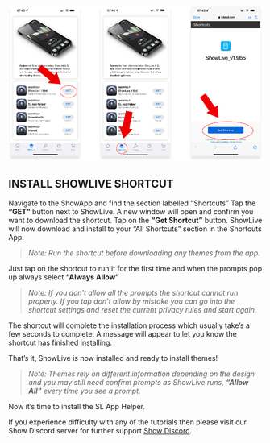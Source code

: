 ![enter image description here](https://github.com/duke4e/showData/raw/main/howTo/images/page1/page1_ss.png)

## INSTALL SHOWLIVE SHORTCUT

Navigate to the ShowApp and find the section labelled “Shortcuts” Tap the **“GET”** button next to ShowLive. A new window will open and confirm you want to download the shortcut. Tap on the **“Get Shortcut”** button.
ShowLive will now download and install to your “All Shortcuts” section in the Shortcuts App. 

> *Note: Run the shortcut before downloading any themes from the app.*

Just tap on the shortcut to run it for the first time and when the prompts pop up always select **“Always Allow”**

> *Note: If you don’t allow all the prompts the shortcut cannot run properly. If you tap don’t allow by mistake you can go into the shortcut settings and reset the current privacy rules and start again.*

The shortcut will complete the installation process which usually take’s a few seconds to complete. A message will appear to let you know the shortcut has finished installing.

That’s it, ShowLive is now installed and ready to install themes! 

> *Note: Themes rely on different information depending on the design and you may still need confirm prompts as ShowLive runs, ***“Allow All”*** every time you see a prompt.*

Now it’s time to install the SL App Helper.

If you experience difficulty with any of the tutorials then please visit our Show Discord server for further support [Show Discord](https://discord.gg/ab5H95YYXd).


